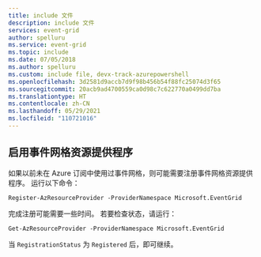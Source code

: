 ```yaml
---
title: include 文件
description: include 文件
services: event-grid
author: spelluru
ms.service: event-grid
ms.topic: include
ms.date: 07/05/2018
ms.author: spelluru
ms.custom: include file, devx-track-azurepowershell
ms.openlocfilehash: 3d2581d9accb7d9f98b456b54f88fc25074d3f65
ms.sourcegitcommit: 20acb9ad4700559ca0d98c7c622770a0499dd7ba
ms.translationtype: HT
ms.contentlocale: zh-CN
ms.lasthandoff: 05/29/2021
ms.locfileid: "110721016"
---
```

## <a name="enable-event-grid-resource-provider"></a>启用事件网格资源提供程序

如果以前未在 Azure 订阅中使用过事件网格，则可能需要注册事件网格资源提供程序。 运行以下命令：

```azurepowershell-interactive
Register-AzResourceProvider -ProviderNamespace Microsoft.EventGrid
```

完成注册可能需要一些时间。 若要检查状态，请运行：

```azurepowershell-interactive
Get-AzResourceProvider -ProviderNamespace Microsoft.EventGrid
```

当 `RegistrationStatus` 为 `Registered` 后，即可继续。
